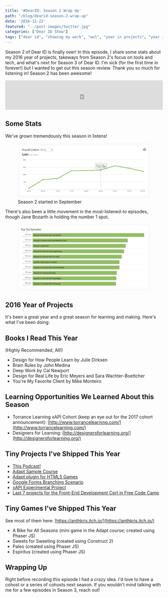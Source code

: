 ```yaml
---
title: '#DearID: Season 2 Wrap Up'
path: "/blog/dearid-season-2-wrap-up"
date: '2016-12-22'
featured: "../post-images/twitter.jpg"
categories: ["Dear ID Show"]
tags: ["dear id", "showing my work", "wol", "year in projects", "year in review"]
---
```


Season 2 of Dear ID is finally over! In this episode, I share some stats about my 2016 year of projects, takeways from Season 2's focus on tools and tech, and what's next for Season 3 of Dear ID. I'm sick (for the first time in forever!) but I wanted to get out this season review. Thank you so much for listening in! Season 2 has been awesome!

<iframe src="https://simplecast.com/e/55431?style=medium-light" width="100%" height="94px" frameborder="0" scrolling="no" seamless=""></iframe>

## Some Stats

We've grown tremendously this season in listens!

<figure>
  <img src="../post-images/Screen-Shot-2016-12-21-at-11.54.46-AM.png" alt="screenshot of season 2 stats" />
  <figcaption>Season 2 started in September</figcaption>
</figure>

There's also been a little movement in the most-listened-to episodes, though Jane Bozarth is holding the number 1 spot.

<figure>
  <img src="../post-images/Screen-Shot-2016-12-21-at-11.55.01-AM.png" alt="top episodes after season 2" />
</figure>

## 2016 Year of Projects

It's been a great year and a great season for learning and making. Here's what I've been doing:

## Books I Read This Year

(Highly Recommended, All!)

*   Design for How People Learn by Julie Dirksen
*   Brain Rules by John Medina
*   Deep Work by Cal Newport
*   Design for Real Life by Eric Meyers and Sara Wachter-Boettcher
*   You're My Favorite Client by Mike Monteiro

## Learning Opportunities We Learned About this Season

*   Torrance Learning xAPI Cohort (keep an eye out for the 2017 cohort announcement): [http://www.torrancelearning.com/](http://www.torrancelearning.com/)
*   Designers for Learning: [http://designersforlearning.org/](http://designersforlearning.org/)

## Tiny Projects I've Shipped This Year

*   [This Podcast!](/blog/dear-instructional-designer-a-sneak-peek-at-the-new-show/)
*   [Adapt Sample Course](/blog/trying-out-kineo-adapt-open-source-elearning-authoring-framework/)
*   [Adapt plugin for HTML5 Games](https://www.adaptlearning.org/index.php/plugin-browser/)
*   [Google Forms Branching Scenario](/blog/unconventional-using-google-forms-for-text-based-branching/)
*   [xAPI Experimental Project](/blog/tracking-everything-in-storyline-with-xapi/)
*   [Last 7 projects for the Front-End Development Cert in Free Code Camp](https://www.freecodecamp.com/anthkris)

## Tiny Games I've Shipped This Year

See most of them here: [https://anthkris.itch.io/](https://anthkris.itch.io/)

*   A Bike for All Seasons (mini game in the Adapt course; created using Phaser JS)
*   Sweets for Sweeting (created using Construct 2)
*   Paleo (created using Phaser JS)
*   Espiritus (created using Phaser JS)

## Wrapping Up

Right before recording this episode I had a crazy idea. I'd love to have a cohost or a series of cohosts next season. If you wouldn't mind talking with me for a few episodes in Season 3, reach out!
